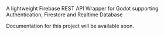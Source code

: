A lightweight Firebase REST API Wrapper for Godot supporting Authentication, Firestore and Realtime Database

Documentation for this project will be available soon.

